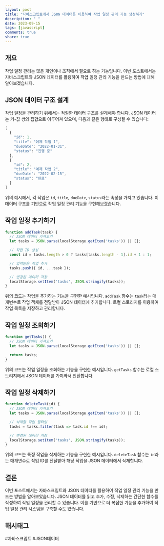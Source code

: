 ```yaml
---
layout: post
title: "자바스크립트에서 JSON 데이터를 이용하여 작업 일정 관리 기능 생성하기"
description: " "
date: 2023-09-15
tags: [javascript]
comments: true
share: true
---
```


## 개요
작업 일정 관리는 많은 개인이나 조직에서 필요로 하는 기능입니다. 이번 포스트에서는 자바스크립트와 JSON 데이터를 활용하여 작업 일정 관리 기능을 만드는 방법에 대해 알아보겠습니다. 

## JSON 데이터 구조 설계

작업 일정을 관리하기 위해서는 적절한 데이터 구조를 설계해야 합니다. JSON 데이터는 키-값 쌍의 집합으로 이루어져 있으며, 다음과 같은 형태로 구성될 수 있습니다:

```javascript
[
  {
    "id": 1,
    "title": "예제 작업 1",
    "dueDate": "2022-01-31",
    "status": "진행 중"
  },
  {
    "id": 2,
    "title": "예제 작업 2",
    "dueDate": "2022-02-15",
    "status": "완료"
  }
]
```

위의 예시에서, 각 작업은 `id`, `title`, `dueDate`, `status`라는 속성을 가지고 있습니다. 이 데이터 구조를 기반으로 작업 일정 관리 기능을 구현해보겠습니다.

## 작업 일정 추가하기
```javascript
function addTask(task) {
  // JSON 데이터 가져오기
  let tasks = JSON.parse(localStorage.getItem('tasks')) || [];

  // 작업 ID 생성
  const id = tasks.length > 0 ? tasks[tasks.length - 1].id + 1 : 1;

  // 입력받은 작업 추가
  tasks.push({ id, ...task });

  // 변경된 데이터 저장
  localStorage.setItem('tasks', JSON.stringify(tasks));
}
```

위의 코드는 작업을 추가하는 기능을 구현한 예시입니다. `addTask` 함수는 `task`라는 매개변수로 작업 객체를 전달받아 JSON 데이터에 추가합니다. 로컬 스토리지를 이용하여 작업 목록을 저장하고 관리합니다.

## 작업 일정 조회하기
```javascript
function getTasks() {
  // JSON 데이터 가져오기
  let tasks = JSON.parse(localStorage.getItem('tasks')) || [];

  return tasks;
}
```

위의 코드는 작업 일정을 조회하는 기능을 구현한 예시입니다. `getTasks` 함수는 로컬 스토리지에서 JSON 데이터를 가져와서 반환합니다.

## 작업 일정 삭제하기
```javascript
function deleteTask(id) {
  // JSON 데이터 가져오기
  let tasks = JSON.parse(localStorage.getItem('tasks')) || [];

  // 삭제할 작업 필터링
  tasks = tasks.filter(task => task.id !== id);

  // 변경된 데이터 저장
  localStorage.setItem('tasks', JSON.stringify(tasks));
}
```

위의 코드는 특정 작업을 삭제하는 기능을 구현한 예시입니다. `deleteTask` 함수는 `id`라는 매개변수로 작업 ID를 전달받아 해당 작업을 JSON 데이터에서 삭제합니다.

## 결론
이번 포스트에서는 자바스크립트와 JSON 데이터를 활용하여 작업 일정 관리 기능을 만드는 방법을 알아보았습니다. JSON 데이터를 읽고 추가, 수정, 삭제하는 간단한 함수를 작성하여 작업 일정을 관리할 수 있습니다. 이를 기반으로 더 복잡한 기능을 추가하여 작업 일정 관리 시스템을 구축할 수도 있습니다.

## 해시태그
#자바스크립트 #JSON데이터